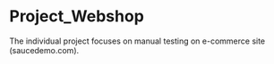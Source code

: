 # Project_Webshop
The individual project focuses on manual testing on e-commerce site (saucedemo.com). 
